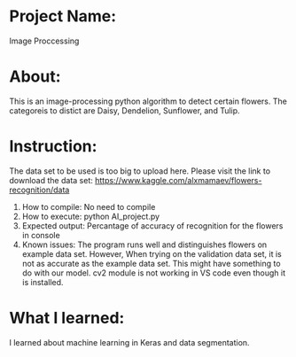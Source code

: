 # Project Name: 
Image Proccessing

# About:
This is an image-processing python algorithm to detect certain flowers. 
The categoreis to distict are Daisy, Dendelion, Sunflower, and Tulip.

# Instruction: 
The data set to be used is too big to upload here. Please visit the link to download the data set: https://www.kaggle.com/alxmamaev/flowers-recognition/data

1. How to compile: No need to compile
2. How to execute: python AI_project.py
3. Expected output: Percantage of accuracy of recognition for the flowers in console
4. Known issues: The program runs well and distinguishes flowers on example data set. However,
When trying on the validation data set, it is not as accurate as the example data set. This might have
something to do with our model. cv2 module is not working in VS code even though it is installed. 

# What I learned:
I learned about machine learning in Keras and data segmentation. 

